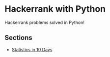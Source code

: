 # Hackerrank with Python
Hackerrank problems solved in Python!
## Sections
+ [Statistics in 10 Days](https://github.com/TarunVallabhuni/HackerrankPython/tree/master/Statistics10Days "Statistics")
